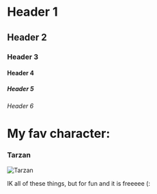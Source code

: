 # Header 1
## Header 2
### Header 3
#### Header 4
##### Header 5
###### Header 6

# My fav character:
### Tarzan
![Tarzan](https://static.wikia.nocookie.net/tarzan/images/1/17/Tarzan_Character.webp/revision/latest/scale-to-width-down/1236?cb=20240714235211)


IK all of these things, but for fun and it is freeeee (:

